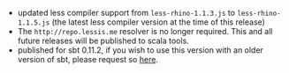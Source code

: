 * updated less compiler support from `less-rhino-1.1.3.js` to `less-rhino-1.1.5.js` (the latest less compiler version at the time of this release)
* The `http://repo.lessis.me` resolver is no longer required. This and all future releases will be published to scala tools.
* published for sbt 0.11.2, if you wish to use this version with an older version of sbt, please request so [here][ask].

[ask]: https://github.com/softprops/less-sbt/issues
